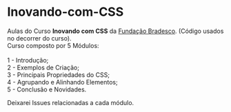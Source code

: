 # Inovando-com-CSS
Aulas do Curso <b>Inovando com CSS</b> da <a href="https://www.ev.org.br/">Fundação Bradesco</a>. (Código usados no decorrer do curso). <br>
Curso composto por 5 Módulos: <br>
<br>
1 - Introdução; <br>
2 - Exemplos de Criação; <br>
3 - Principais Propriedades do CSS; <br>
4 - Agrupando e Alinhando Elementos; <br>
5 - Conclusão e Novidades. <br>

Deixarei Issues relacionadas a cada módulo. 

